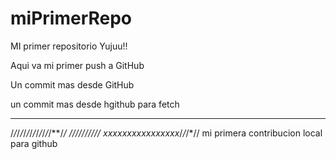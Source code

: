 # miPrimerRepo
MI primer repositorio Yujuu!!

Aqui va mi primer push a GitHub

Un commit mas desde GitHub

un commit mas desde hgithub para fetch

****************************************
/*/*/*/*/*/*/*/*/*/*/*/*/**/*/*
****////*//*//*// xxxxxxxxxxxxxxxx*/*/*/*//
 mi primera contribucion local para github


